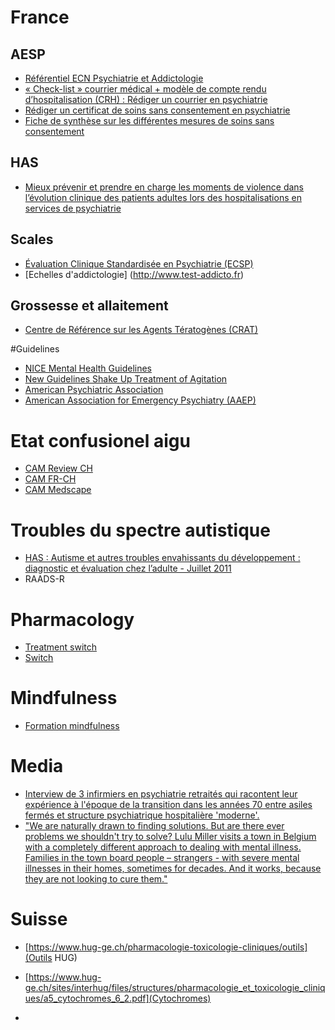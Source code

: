 # France
## AESP
* [Référentiel ECN Psychiatrie et Addictologie](http://www.asso-aesp.fr/wp-content/uploads/2014/11/Referentiel_2eme.pdf)
* [« Check-list » courrier médical + modèle de compte rendu d’hospitalisation (CRH) : Rédiger un courrier en psychiatrie](http://www.asso-aesp.fr/wp-content/uploads/2015/01/R%C3%A9difer-un-courrier-en-psychiatrie.pdf)
* [Rédiger un certificat de soins sans consentement en psychiatrie](http://www.asso-aesp.fr/wp-content/uploads/2016/09/Certificats_AESP.pdf)
* [Fiche de synthèse sur les différentes mesures de soins sans consentement](http://www.asso-aesp.fr/wp-content/uploads/2014/06/Mesures-de-soins-sous-contrainte.pdf)

## HAS
* [Mieux prévenir et prendre en charge les moments de violence dans l’évolution clinique des patients adultes lors des hospitalisations en services de psychiatrie](http://www.has-sante.fr/portail/jcms/c_1722310/fr/mieux-prevenir-et-prendre-en-charge-les-moments-de-violence-dans-l-evolution-clinique-des-patients-adultes-lors-des-hospitalisations-en-services-de-psychiatrie)

## Scales
* [Évaluation Clinique Standardisée en Psychiatrie (ECSP)](http://www.ecsp.fr/)
* [Echelles d'addictologie] (http://www.test-addicto.fr)

## Grossesse et allaitement
* [Centre de Référence sur les Agents Tératogènes (CRAT)](http://lecrat.fr/)

#Guidelines
* [NICE Mental Health Guidelines](http://www.rcpsych.ac.uk/publications/niceguidelines.aspx)
 * [New Guidelines Shake Up Treatment of Agitation](http://www.psychiatrictimes.com/psychiatric-emergencies/new-guidelines-shake-treatment-agitation)
* [American Psychiatric Association](http://psychiatryonline.org/guidelines)
* [American Association for Emergency Psychiatry (AAEP)](http://escholarship.org/uc/uciem_westjem?volume=13;issue=1)

# Etat confusionel aigu
* [CAM Review CH](http://www.revmed.ch/RMS/2009/RMS-221/Etat-confusionnel-aigu-une-approche-systematique)
* [CAM FR-CH](http://www.palliativegeneve.ch/wp-content/uploads/2012/05/Confusion-Assesment-Method.pdf)
* [CAM Medscape](http://www.medscape.com/viewarticle/481726)

# Troubles du spectre autistique
* [HAS : Autisme et autres troubles envahissants du développement : diagnostic et évaluation chez l’adulte - Juillet 2011](http://www.has-sante.fr/portail/upload/docs/application/pdf/2012-06/reco2clics_-_autisme_et_autre_ted_diagnostic_et_evaluation_chez_ladulte.pdf)
* RAADS-R

# Pharmacology
* [Treatment switch](http://wiki.psychiatrienet.nl/index.php/Index.html)
* [Switch](http://cmpsy-switch.com/)

# Mindfulness 
* [Formation mindfulness](http://us9.campaign-archive1.com/?u=0305879741ab571338e1c558c&id=d88ea4fcc3&e=c07a755a59)

# Media
* [Interview de 3 infirmiers en psychiatrie retraités qui racontent leur expérience à l'époque de la transition dans les années 70 entre asiles fermés et structure psychiatrique hospitalière 'moderne'.](http://rf.proxycast.org/1223610876553076736/16408-23.10.2016-ITEMA_21113305-0.mp3)
* ["We are naturally drawn to finding solutions. But are there ever problems we shouldn't try to solve? Lulu Miller visits a town in Belgium with a completely different approach to dealing with mental illness. Families in the town board people – strangers - with severe mental illnesses in their homes, sometimes for decades. And it works, because they are not looking to cure them."](http://play.podtrac.com/npr-510307/npr.mc.tritondigital.com/INVIS_PODCAST/media/anon.npr-mp3/npr/invsb/2016/06/20160622_invsb_solutions.mp3?orgId=1&d=3570&p=510307&story=482311381&t=podcast&e=482311381&ft=pod&f=510307)

# Suisse
* [https://www.hug-ge.ch/pharmacologie-toxicologie-cliniques/outils](Outils HUG)
* [https://www.hug-ge.ch/sites/interhug/files/structures/pharmacologie_et_toxicologie_cliniques/a5_cytochromes_6_2.pdf](Cytochromes)

* []()
